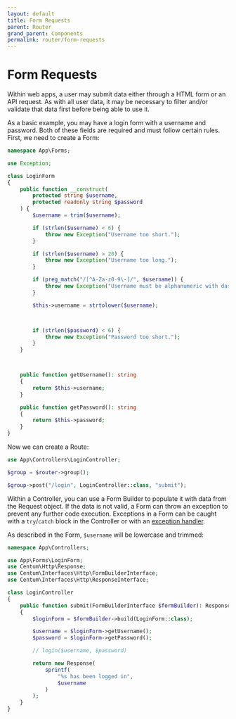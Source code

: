 ```yaml
---
layout: default
title: Form Requests
parent: Router
grand_parent: Components
permalink: router/form-requests
---
```




# Form Requests

Within web apps, a user may submit data either through a HTML form or an API request.
As with all user data, it may be necessary to filter and/or validate that data first before being able to use it.

As a basic example, you may have a login form with a username and password.
Both of these fields are required and must follow certain rules.
First, we need to create a Form:

```php
namespace App\Forms;

use Exception;

class LoginForm
{
    public function __construct(
        protected string $username,
        protected readonly string $password
    ) {
        $username = trim($username);

        if (strlen($username) < 6) {
            throw new Exception("Username too short.");
        }

        if (strlen($username) > 20) {
            throw new Exception("Username too long.");
        }

        if (preg_match("/[^A-Za-z0-9\-]/", $username)) {
            throw new Exception("Username must be alphanumeric with dashes.");
        }

        $this->username = strtolower($username);



        if (strlen($password) < 6) {
            throw new Exception("Password too short.");
        }
    }



    public function getUsername(): string
    {
        return $this->username;
    }

    public function getPassword(): string
    {
        return $this->password;
    }
}
```

Now we can create a Route:

```php
use App\Controllers\LoginController;

$group = $router->group();

$group->post("/login", LoginController::class, "submit");
```

Within a Controller, you can use a Form Builder to populate it with data from the Request object.
If the data is not valid, a Form can throw an exception to prevent any further code execution.
Exceptions in a Form can be caught with a `try`/`catch` block in the Controller or with an [exception handler](exception-handlers.md).

As described in the Form, `$username` will be lowercase and trimmed:

```php
namespace App\Controllers;

use App\Forms\LoginForm;
use Centum\Http\Response;
use Centum\Interfaces\Http\FormBuilderInterface;
use Centum\Interfaces\Http\ResponseInterface;

class LoginController
{
    public function submit(FormBuilderInterface $formBuilder): ResponseInterface
    {
        $loginForm = $formBuilder->build(LoginForm::class);

        $username = $loginForm->getUsername();
        $password = $loginForm->getPassword();

        // login($username, $password)

        return new Response(
            sprintf(
                "%s has been logged in",
                $username
            )
        );
    }
}
```
